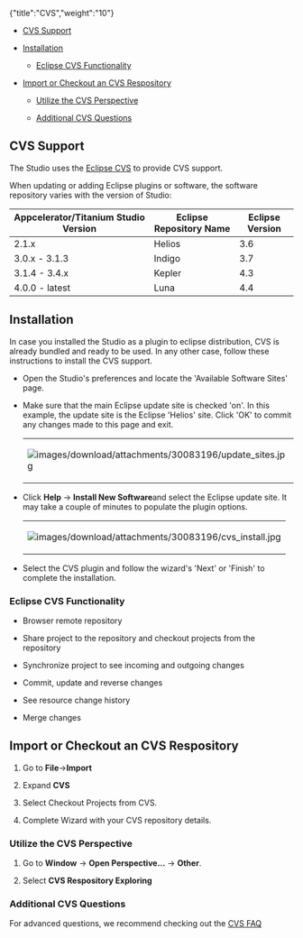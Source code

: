 {"title":"CVS","weight":"10"}

* [CVS Support](#cvs-support)

* [Installation](#installation)

    * [Eclipse CVS Functionality](#eclipse-cvs-functionality)

* [Import or Checkout an CVS Respository](#import-or-checkout-an-cvs-respository)

    * [Utilize the CVS Perspective](#utilize-the-cvs-perspective)

    * [Additional CVS Questions](#additional-cvs-questions)

## CVS Support

The Studio uses the [Eclipse CVS](http://www.eclipse.org/eclipse/platform-cvs/) to provide CVS support.

When updating or adding Eclipse plugins or software, the software repository varies with the version of Studio:

| Appcelerator/Titanium Studio Version | Eclipse Repository Name | Eclipse Version |
| --- | --- | --- |
| 2.1.x | Helios | 3.6 |
| 3.0.x - 3.1.3 | Indigo | 3.7 |
| 3.1.4 - 3.4.x | Kepler | 4.3 |
| 4.0.0 - latest | Luna | 4.4 |

## Installation

In case you installed the Studio as a plugin to eclipse distribution, CVS is already bundled and ready to be used. In any other case, follow these instructions to install the CVS support.

* Open the Studio's preferences and locate the 'Available Software Sites' page.

* Make sure that the main Eclipse update site is checked 'on'. In this example, the update site is the Eclipse 'Helios' site. Click 'OK' to commit any changes made to this page and exit.

    <table class="confluenceTable"><thead class=" "></thead><tfoot class=" "></tfoot><tbody class=" "><tr><td class="confluenceTd" rowspan="1" colspan="1"><p><img src="images/download/attachments/30083196/update_sites.jpg" alt="images/download/attachments/30083196/update_sites.jpg" class="confluence-embedded-image image-left"></p></td></tr></tbody></table>

* Click **Help** -> **Install New Software**and select the Eclipse update site. It may take a couple of minutes to populate the plugin options.

    <table class="confluenceTable"><thead class=" "></thead><tfoot class=" "></tfoot><tbody class=" "><tr><td class="confluenceTd" rowspan="1" colspan="1"><p><img src="images/download/attachments/30083196/cvs_install.jpg" alt="images/download/attachments/30083196/cvs_install.jpg" class="confluence-embedded-image image-left"></p></td></tr></tbody></table>

* Select the CVS plugin and follow the wizard's 'Next' or 'Finish' to complete the installation.

### Eclipse CVS Functionality

* Browser remote repository

* Share project to the repository and checkout projects from the repository

* Synchronize project to see incoming and outgoing changes

* Commit, update and reverse changes

* See resource change history

* Merge changes

## Import or Checkout an CVS Respository

1. Go to **File**\->**Import**

2. Expand **CVS**

3. Select Checkout Projects from CVS.

4. Complete Wizard with your CVS repository details.

### Utilize the CVS Perspective

1. Go to **Window** -> **Open Perspective...** -> **Other**.

2. Select **CVS Respository Exploring**

### Additional CVS Questions

For advanced questions, we recommend checking out the [CVS FAQ](http://wiki.eclipse.org/index.php/CVS_FAQ)
